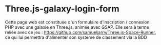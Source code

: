# Three.js-galaxy-login-form

Cette page web est constituée d'un formulaire d'inscription / connexion PHP avec une galaxie en Three.js, animée avec GSAP.
Elle sera à terme reliée avec ce jeu : https://github.com/samueljarry/Three.js-Space-Runner, ce qui lui permettra d'alimenter son système de classement via la BDD 
